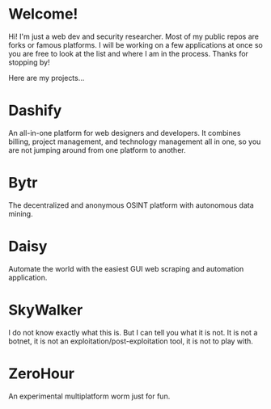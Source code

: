 # Welcome!

Hi! I'm just a web dev and security researcher. Most of my public repos are forks or famous platforms. I will be working on a few applications at once so you are free to look at the list and where I am in the process. Thanks for stopping by!

Here are my projects...

# Dashify
An all-in-one platform for web designers and developers. It combines billing, project management, and technology management all in one, so you are not jumping around from one platform to another.

# Bytr
The decentralized and anonymous OSINT platform with autonomous data mining.

# Daisy
Automate the world with the easiest GUI web scraping and automation application.

# SkyWalker
I do not know exactly what this is. But I can tell you what it is not. It is not a botnet, it is not an exploitation/post-exploitation tool, it is not to play with.

# ZeroHour
An experimental multiplatform worm just for fun.
